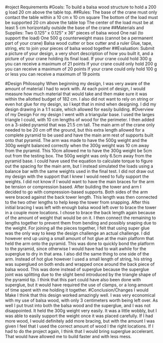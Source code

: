 #roject Requirements 
#Goals:
To build a balsa wood structure to hold a 200 g load 20 cm above the table top.
##Rules:
    The base of the crane must only contact the table within a 10 cm x 10 cm square
    The bottom of the load must be supported 20 cm above the table top
    The center of the load must be at least 5 cm horizontally outside the base of the crane
##Materials and Supplies:
    Two 0.125” x 0.125” x 36” pieces of balsa wood
    One nail (to support the load)
    One 500 g counterweight mass (cannot be a permanent part of your crane)
    Balsa wood cutter or box cutter and a ruler
    Glue, tape, string, etc to join your pieces of balsa wood together
##Evaluation: 
Submit a picture of your design, a very short description of how you built it, and a picture of your crane holding its final load.
If your crane could hold 300 g you can receive a maximum of 21 points
If your crane could only hold 200 g you can receive a maximum of 20 points
If your crane could only hold 100 g or less you can receive a maximum of 19 points









#Design Philosophy 
	When beginning my design, I was very aware of the amount of material I had to work with. At each point of design, I would measure how much material that would take and then make sure it was within the allotted budget of 182 cm. I also did not want to rely on string or even hot glue for my design, so I kept that in mind when designing. I did my design drawing in a 1:1 scale, which allowed for easily building. 
#Overview of my Design 
	For my design I went with a triangular base. I used the larges triangle I could, with 10 cm lengths of wood for the perimeter. I then added on a 3-sided pyramid that was 21.5 cm tall. The main arm of the crane only needed to be 20 cm off the ground, but this extra length allowed for a complete pyramid to be used and have the main arm rest of supports built onto that pyramid. 
	The arm was made to have the 500g weight and the 300g weight balanced correctly when the 300g weight was 10 cm away from the pyramid. This 10cm allowed me to have the 300g weight be 5cm out from the testing box. The 500g weight was only 6.5cm away from the pyramid base. I could have used the equation to calculate torque to figure out the spacing for the main arm, but I instead simulated the loads using a balance bar with the same weights used in the final test. 
	I did not draw out my design with the support that I knew I would need to fully support the weights. I did not know if I would want to have the main braces for the arm be tension or compression based. After building the tower and arm I decided to go with compression-based supports. Both sides of the arm were braced against the back tower length. This length was then connected to the two other lengths to help keep the tower from snapping. After this initial bracing I was left with enough balsa wood left over to brace the tower in a couple more locations. I chose to brace the back length again because of the amount of weight that would be on it. I then connect the remaining to lengths together to prevent them from bending and possibly snaping due to the weight. 
	For joining all the pieces together, I felt that using super glue was the only way to keep the design challenge an actual challenge. I did however end up using a small amount of hot glue at the main platform that held the arm onto the pyramid. This was done to quickly bond the platform to the pyramid, since otherwise I would have had to wait awhile for the superglue to dry in that area. I also did the same thing to one side of the arm. Instead of hot glue however I used a small length of string, his string was superglued on both ends and wrapped once around the back piece of balsa wood. This was done instead of superglue because the superglue joint was splitting due to the slight bend introduced by the triangle shape of the pyramid tip. I think that this part could have also been done with superglue, but it would have required the use of clamps, or a long amount of time spent with me holding it together. 
#Conclusion/Changes I would Make
	I think that this design worked amazingly well. I was very economical with my use of balsa wood, with only 3 centimeters worth being left over. As well I put trust into both the balsa wood and the superglue, and I was not disappointed. It held the 300g weight very easily. It was a little wobbly, but I was able to easily support the weight once it was placed carefully. If I had more wood, I would definitely add more bracing, but with the amount I was given I feel that I used the correct amount of wood I the right locations. If I had to do the project again, I think that I would bring superglue accelerant. That would have allowed me to build faster and with less mess. 
	
	
